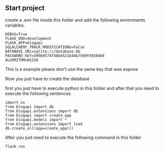 ## Start project
create a .env file inside this folder and add the following enviroments variables.


    DEBUG=True
    FLASK_ENV=development
    FLASK_APP=blogapi
    SQLALCHEMY_TRACK_MODIFICATIONS=False
    DATABASE_URL=sqlite:///database.db
    PASSWORD_KEY=3998d574f40b4521b44b7589f49384b0
    ALGORITHM=HS256

This is a example please don't use the same key that was expose

Now you just have to create the database

first you just have to execute python in this folder and after that you need to execute the following sentences

    import os
    from blogapi import db
    from blogapi.extensions import db
    from blogapi import create_app
    from blogapi.models import *
    from blogapi.extensions import load
    db.create_all(app=create_app())


After you just need to execute the following command in this folder
    
    flask run